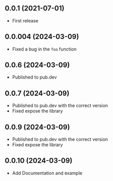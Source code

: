 ## 0.0.1 (2021-07-01)

* First release

## 0.0.004 (2024-03-09)

* Fixed a bug in the `foo` function

## 0.0.6 (2024-03-09)

* Published to pub.dev

## 0.0.7 (2024-03-09)

* Published to pub.dev with the correct version
* Fixed expose the library

## 0.0.9 (2024-03-09)

* Published to pub.dev with the correct version
* Fixed expose the library

## 0.0.10 (2024-03-09)

* Add Documentation and example